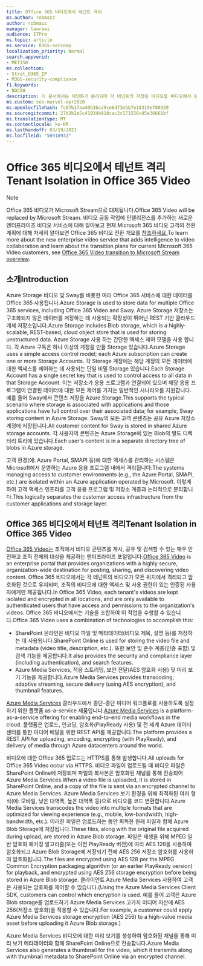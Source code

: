 ```yaml
---
title: Office 365 비디오에서 테넌트 격리
ms.author: robmazz
author: robmazz
manager: laurawi
audience: ITPro
ms.topic: article
ms.service: O365-seccomp
localization_priority: Normal
search.appverid:
- MET150
ms.collection:
- Strat_O365_IP
- M365-security-compliance
f1.keywords:
- NOCSH
description: 이 문서에서는 테넌트가 분리되어 각 테넌트의 저장된 비디오를 비디오에서 분리된 Office 365 있습니다.
ms.custom: seo-marvel-apr2020
ms.openlocfilehash: fc67b17aa40b3bca9ce6d73ebb7e18319e780339
ms.sourcegitcommit: 27b2b2e5c41934b918cac2c171556c45e36661bf
ms.translationtype: MT
ms.contentlocale: ko-KR
ms.lasthandoff: 03/19/2021
ms.locfileid: "50918933"
---
```

# <a name="tenant-isolation-in-office-365-video"></a><span data-ttu-id="a9440-103">Office 365 비디오에서 테넌트 격리</span><span class="sxs-lookup"><span data-stu-id="a9440-103">Tenant Isolation in Office 365 Video</span></span>

> [!NOTE]
> <span data-ttu-id="a9440-104">Office 365 비디오가 Microsoft Stream으로 대체됩니다.</span><span class="sxs-lookup"><span data-stu-id="a9440-104">Office 365 Video will be replaced by Microsoft Stream.</span></span> <span data-ttu-id="a9440-105">비디오 공동 작업에 인텔리전스를 추가하는 새로운 엔터프라이즈 비디오 서비스에 대해 알아보고 현재 Microsoft 365 비디오 고객의 전환 계획에 대해 자세히 알아보면 Office 365 비디오 전환 개요를 [참조하세요.](/stream/migrate-from-office-365)</span><span class="sxs-lookup"><span data-stu-id="a9440-105">To learn more about the new enterprise video service that adds intelligence to video collaboration and learn about the transition plans for current Microsoft 365 Video customers, see [Office 365 Video transition to Microsoft Stream overview](/stream/migrate-from-office-365).</span></span>

## <a name="introduction"></a><span data-ttu-id="a9440-106">소개</span><span class="sxs-lookup"><span data-stu-id="a9440-106">Introduction</span></span>

<span data-ttu-id="a9440-107">Azure Storage 비디오 및 Sway를 비롯한 여러 Office 365 서비스에 대한 데이터를 Office 365 사용됩니다.</span><span class="sxs-lookup"><span data-stu-id="a9440-107">Azure Storage is used to store data for multiple Office 365 services, including Office 365 Video and Sway.</span></span> <span data-ttu-id="a9440-108">Azure Storage 저장소는 구조화되지 않은 데이터를 저장하는 데 사용되는 확장성이 뛰어난 REST 기반 클라우드 개체 저장소입니다.</span><span class="sxs-lookup"><span data-stu-id="a9440-108">Azure Storage includes Blob storage, which is a highly-scalable, REST-based, cloud object store that is used for storing unstructured data.</span></span> <span data-ttu-id="a9440-109">Azure Storage 사용 하는 간단한 액세스 제어 모델을 사용 합니다. 각 Azure 구독은 하나 이상의 계정을 만들 Storage 있습니다.</span><span class="sxs-lookup"><span data-stu-id="a9440-109">Azure Storage uses a simple access control model; each Azure subscription can create one or more Storage Accounts.</span></span> <span data-ttu-id="a9440-110">각 Storage 계정에는 해당 계정의 모든 데이터에 대한 액세스를 제어하는 데 사용되는 단일 비밀 Storage 있습니다.</span><span class="sxs-lookup"><span data-stu-id="a9440-110">Each Storage Account has a single secret key that is used to control access to all data in that Storage Account.</span></span> <span data-ttu-id="a9440-111">이는 저장소가 응용 프로그램과 연결되어 있으며 해당 응용 프로그램이 연결된 데이터에 대한 모든 제어를 가지는 일반적인 시나리오를 지원합니다. 예를 들어 Sway에서 콘텐츠 저장을 Azure Storage.</span><span class="sxs-lookup"><span data-stu-id="a9440-111">This supports the typical scenario where storage is associated with applications and those applications have full control over their associated data; for example, Sway storing content in Azure Storage.</span></span> <span data-ttu-id="a9440-112">Sway의 모든 고객 콘텐츠는 공유 Azure 저장소 계정에 저장됩니다.</span><span class="sxs-lookup"><span data-stu-id="a9440-112">All customer content for Sway is stored in shared Azure storage accounts.</span></span> <span data-ttu-id="a9440-113">각 사용자의 콘텐츠는 Azure Storage에 있는 Blob의 별도 디렉터리 트리에 있습니다.</span><span class="sxs-lookup"><span data-stu-id="a9440-113">Each user's content is in a separate directory tree of blobs in Azure storage.</span></span>

<span data-ttu-id="a9440-114">고객 환경(예: Azure Portal, SMAPI 등)에 대한 액세스를 관리하는 시스템은 Microsoft에서 운영하는 Azure 응용 프로그램 내에서 격리됩니다.</span><span class="sxs-lookup"><span data-stu-id="a9440-114">The systems managing access to customer environments (e.g., the Azure Portal, SMAPI, etc.) are isolated within an Azure application operated by Microsoft.</span></span> <span data-ttu-id="a9440-115">이렇게 하여 고객 액세스 인프라를 고객 응용 프로그램 및 저장소 계층과 논리적으로 분리합니다.</span><span class="sxs-lookup"><span data-stu-id="a9440-115">This logically separates the customer access infrastructure from the customer applications and storage layer.</span></span>

## <a name="tenant-isolation-in-office-365-video"></a><span data-ttu-id="a9440-116">Office 365 비디오에서 테넌트 격리</span><span class="sxs-lookup"><span data-stu-id="a9440-116">Tenant Isolation in Office 365 Video</span></span>

<span data-ttu-id="a9440-117">[Office 365 Video는](https://support.office.com/article/Meet-Office-365-Video-ca1cc1a9-a615-46e1-b6a3-40dbd99939a6) 조직에서 비디오 콘텐츠를 게시, 공유 및 검색할 수 있는 매우 안전하고 조직 전체의 대상을 제공하는 엔터프라이즈 포털입니다.</span><span class="sxs-lookup"><span data-stu-id="a9440-117">[Office 365 Video](https://support.office.com/article/Meet-Office-365-Video-ca1cc1a9-a615-46e1-b6a3-40dbd99939a6) is an enterprise portal that provides organizations with a highly secure, organization-wide destination for posting, sharing, and discovering video content.</span></span> <span data-ttu-id="a9440-118">Office 365 비디오에서는 각 테넌트의 비디오가 모든 위치에서 격리되고 암호화된 것으로 유지되며, 조직의 비디오에 대한 액세스 및 사용 권한이 있는 인증된 사용자에게만 제공됩니다.</span><span class="sxs-lookup"><span data-stu-id="a9440-118">In Office 365 Video, each tenant's videos are kept isolated and encrypted in all locations, and are only available to authenticated users that have access and permissions to the organization's videos.</span></span> <span data-ttu-id="a9440-119">Office 365 비디오에서는 기술을 조합하여 이 작업을 수행할 수 있습니다.</span><span class="sxs-lookup"><span data-stu-id="a9440-119">Office 365 Video uses a combination of technologies to accomplish this:</span></span>

- <span data-ttu-id="a9440-120">SharePoint 온라인은 비디오 파일 및 메타데이터(비디오 제목, 설명 등)를 저장하는 데 사용됩니다.</span><span class="sxs-lookup"><span data-stu-id="a9440-120">SharePoint Online is used for storing the video file and metadata (video title, description, etc.).</span></span> <span data-ttu-id="a9440-121">또한 보안 및 준수 계층(인증 포함) 및 검색 기능을 제공합니다.</span><span class="sxs-lookup"><span data-stu-id="a9440-121">It also provides the security and compliance layer (including authentication), and search features.</span></span>
- <span data-ttu-id="a9440-122">Azure Media Services, 적응 스트리밍, 보안 전달(AES 암호화 사용) 및 미리 보기 기능을 제공합니다.</span><span class="sxs-lookup"><span data-stu-id="a9440-122">Azure Media Services provides transcoding, adaptive streaming, secure delivery (using AES encryption), and thumbnail features.</span></span>

<span data-ttu-id="a9440-123">[Azure Media Services](https://azure.microsoft.com/services/media-services/) 클라우드에서 종단-종단 미디어 워크플로를 사용하도록 설정하기 위한 플랫폼 as-a-service 제품입니다.</span><span class="sxs-lookup"><span data-stu-id="a9440-123">[Azure Media Services](https://azure.microsoft.com/services/media-services/) is a platform-as-a-service offering for enabling end-to-end media workflows in the cloud.</span></span> <span data-ttu-id="a9440-124">플랫폼은 업로드, 인코딩, 암호화(PlayReady 사용) 및 전 세계 Azure 데이터 센터를 통한 미디어 배달을 위한 REST API를 제공합니다.</span><span class="sxs-lookup"><span data-stu-id="a9440-124">The platform provides a REST API for uploading, encoding, encrypting (with PlayReady), and delivery of media through Azure datacenters around the world.</span></span>

<span data-ttu-id="a9440-125">비디오에 대한 Office 365 업로드는 HTTPS를 통해 발생합니다.</span><span class="sxs-lookup"><span data-stu-id="a9440-125">All uploads for Office 365 Video occur via HTTPS.</span></span> <span data-ttu-id="a9440-126">비디오 파일이 업로드될 때 비디오 파일은 SharePoint Online에 저장되며 파일의 복사본은 암호화된 채널을 통해 전송되어 Azure Media Services.</span><span class="sxs-lookup"><span data-stu-id="a9440-126">When a video file is uploaded, it is stored in SharePoint Online, and a copy of the file is sent via an encrypted channel to Azure Media Services.</span></span> <span data-ttu-id="a9440-127">Azure Media Services 보기 환경을 위해 최적화된 여러 형식(예: 모바일, 낮은 대역폭, 높은 대역폭 등)으로 비디오를 코드 변환합니다.</span><span class="sxs-lookup"><span data-stu-id="a9440-127">Azure Media Services transcodes the video into multiple formats that are optimized for viewing experience (e.g., mobile, low-bandwidth, high-bandwidth, etc.).</span></span> <span data-ttu-id="a9440-128">이러한 파일은 업로드하는 동안 획득한 원래 파일과 함께 Azure Blob Storage에 저장됩니다.</span><span class="sxs-lookup"><span data-stu-id="a9440-128">These files, along with the original file acquired during upload, are stored in Azure Blob storage.</span></span> <span data-ttu-id="a9440-129">파일은 재생을 위해 MPEG 일반 암호화 패키징 알고리즘(또는 이전 PlayReady 버전)에 따라 AES 128을 사용하여 암호화되고 Azure Blob Storage에 저장되기 전에 AES 256 저장소 암호화를 사용하여 암호화됩니다.</span><span class="sxs-lookup"><span data-stu-id="a9440-129">The files are encrypted using AES 128 per the MPEG Common Encryption packaging algorithm (or an earlier PlayReady version) for playback, and encrypted using AES 256 storage encryption before being stored in Azure Blob storage.</span></span> <span data-ttu-id="a9440-130">클라이언트 Azure Media Services 사용하여 고객은 사용되는 암호화를 제어할 수 있습니다.</span><span class="sxs-lookup"><span data-stu-id="a9440-130">(Using the Azure Media Services Client SDK, customers can control which encryption is used.</span></span> <span data-ttu-id="a9440-131">예를 들어 고객은 Azure Blob storage를 업로드하기 Azure Media Services 고가치 미디어 자산에 AES 256(저장소 암호화)을 적용할 수 있습니다.</span><span class="sxs-lookup"><span data-stu-id="a9440-131">For example, a customer could apply Azure Media Services storage encryption (AES 256) to a high-value media asset before uploading it Azure Blob storage.)</span></span>

<span data-ttu-id="a9440-132">Azure Media Services 비디오에 대한 미리 보기를 생성하여 암호화된 채널을 통해 미리 보기 메타데이터와 함께 SharePoint Online으로 전송합니다.</span><span class="sxs-lookup"><span data-stu-id="a9440-132">Azure Media Services also generates a thumbnail for the video, which it transmits along with thumbnail metadata to SharePoint Online via an encrypted channel.</span></span>